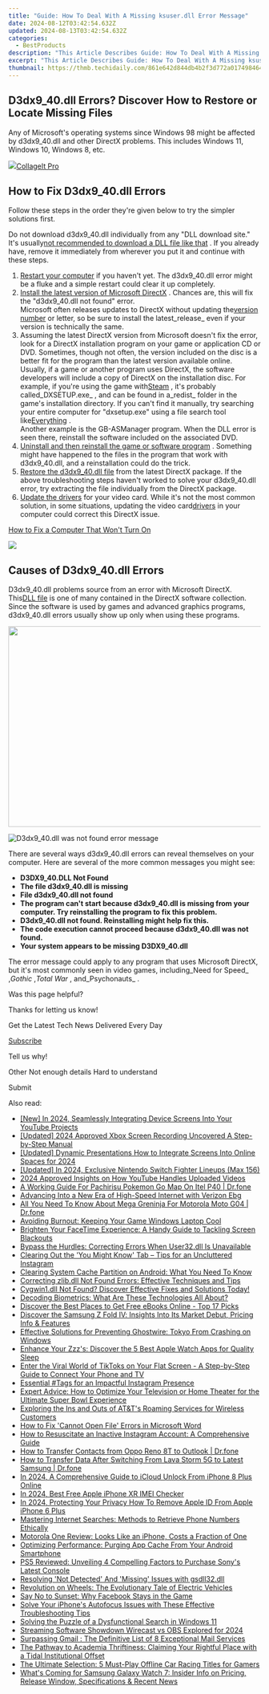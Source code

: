 ```yaml
---
title: "Guide: How To Deal With A Missing ksuser.dll Error Message"
date: 2024-08-12T03:42:54.632Z
updated: 2024-08-13T03:42:54.632Z
categories:
  - BestProducts
description: "This Article Describes Guide: How To Deal With A Missing ksuser.dll Error Message"
excerpt: "This Article Describes Guide: How To Deal With A Missing ksuser.dll Error Message"
thumbnail: https://thmb.techidaily.com/861e642d844db4b2f3d772a017498464c5809d87279c75b02518b1d6b111bfc3.jpg
---
```


## D3dx9_40.dll Errors? Discover How to Restore or Locate Missing Files
 Any of Microsoft's operating systems since Windows 98 might be affected by d3dx9\_40.dll and other DirectX problems. This includes Windows 11, Windows 10, Windows 8, etc.  

<!-- affiliate ads begin -->
<a href="https://secure.2checkout.com/order/checkout.php?PRODS=4530091&QTY=1&AFFILIATE=108875&CART=1"><img src="https://www.pearlmountainsoft.com/n_img/product/cit_win/banScrn.jpg" border="0">CollageIt Pro</a>
<!-- affiliate ads end -->
## How to Fix D3dx9\_40.dll Errors

 Follow these steps in the order they're given below to try the simpler solutions first.

 Do not download d3dx9\_40.dll individually from any "DLL download site." It's usually[not recommended to download a DLL file like that](https://www.lifewire.com/important-reasons-not-to-download-dll-files-2624455) . If you already have, remove it immediately from wherever you put it and continue with these steps.

1. [Restart your computer](https://www.lifewire.com/how-to-reboot-a-computer-2624568) if you haven't yet. The d3dx9\_40.dll error might be a fluke and a simple restart could clear it up completely.
2. [Install the latest version of Microsoft DirectX](https://www.lifewire.com/how-to-download-install-directx-2624489) . Chances are, this will fix the "d3dx9\_40.dll not found" error.  
 Microsoft often releases updates to DirectX without updating the[version number](https://www.lifewire.com/version-number-2626043) or letter, so be sure to install the latest_release_ even if your version is technically the same.
3. Assuming the latest DirectX version from Microsoft doesn't fix the error, look for a DirectX installation program on your game or application CD or DVD. Sometimes, though not often, the version included on the disc is a better fit for the program than the latest version available online.  
 Usually, if a game or​ another program uses DirectX, the software developers will include a copy of DirectX on the installation disc. For example, if you're using the game with[Steam](https://store.steampowered.com/about/) , it's probably called_DXSETUP.exe_ , and can be found in a_redist_ folder in the game's installation directory. If you can't find it manually, try searching your entire computer for "dxsetup.exe" using a file search tool like[Everything](https://www.voidtools.com/) .  
 Another example is the GB-ASManager program. When the DLL error is seen there, reinstall the software included on the associated DVD.
4. [Uninstall and then reinstall the game or software program](https://www.lifewire.com/what-is-the-proper-way-to-reinstall-a-software-program-2624478) . Something might have happened to the files in the program that work with d3dx9\_40.dll, and a reinstallation could do the trick.
5. [Restore the d3dx9_40.dll file](https://www.lifewire.com/how-to-restore-a-missing-directx-dll-file-2624516) from the latest DirectX package. If the above troubleshooting steps haven't worked to solve your d3dx9\_40.dll error, try extracting the file individually from the DirectX package.
6. [Update the drivers](https://www.lifewire.com/how-to-update-drivers-in-windows-2619214) for your video card. While it's not the most common solution, in some situations, updating the video card[drivers](https://www.lifewire.com/what-is-a-device-driver-2625796) in your computer could correct this DirectX issue.

[How to Fix a Computer That Won't Turn On](https://www.lifewire.com/how-do-i-get-my-computer-fixed-2625167)

<!-- affiliate ads begin -->
<a href="https://secure.2checkout.com/order/checkout.php?PRODS=4715391&QTY=1&AFFILIATE=108875&CART=1"><img src="https://secure.avangate.com/images/merchant/7f687767ccf20fcea1c9dc4a5adc2326/Digisigner_banner_728_x_90_color_version.png" border="0"></a>
<!-- affiliate ads end -->
## Causes of D3dx9\_40.dll Errors

 D3dx9\_40.dll problems source from an error with Microsoft DirectX. This[DLL file](https://www.lifewire.com/what-is-a-dll-file-2625852) is one of many contained in the DirectX software collection. Since the software is used by games and advanced graphics programs, d3dx9\_40.dll errors usually show up only when using these programs.

<!-- affiliate ads begin -->
<a href="https://aidotcom.pxf.io/c/5597632/2086436/19576" target="_top" id="2086436"><img src="//a.impactradius-go.com/display-ad/19576-2086436" border="0" alt="" width="1500" height="400"/></a><img height="0" width="0" src="https://imp.pxf.io/i/5597632/2086436/19576" style="position:absolute;visibility:hidden;" border="0" />
<!-- affiliate ads end -->
![D3dx9_40.dll was not found error message](https://www.lifewire.com/thmb/zMqQY5ObeMnp6iyfF2ck8DG5wpQ=/1500x0/filters:no_upscale():max_bytes(150000):strip_icc():format(webp)/d3dx9_40-dll-error-message-7d07ae81cc6b41dbb87c2d4080d74c83.png)

 There are several ways d3dx9\_40.dll errors can reveal themselves on your computer. Here are several of the more common messages you might see:

* **D3DX9\_40.DLL Not Found**
* **The file d3dx9\_40.dll is missing**
* **File d3dx9\_40.dll not found**
* **The program can't start because d3dx9\_40.dll is missing from your computer. Try reinstalling the program to fix this problem.**
* **D3dx9\_40.dll not found. Reinstalling might help fix this.**
* **The code execution cannot proceed because d3dx9\_40.dll was not found.**
* **Your system appears to be missing D3DX9\_40.dll**

 The error message could apply to any program that uses Microsoft DirectX, but it's most commonly seen in video games, including_Need for Speed_ ,_Gothic_ ,_Total War_ , and_Psychonauts_ .

Was this page helpful?

Thanks for letting us know!

 Get the Latest Tech News Delivered Every Day

[Subscribe](https://www.lifewire.com/#)

Tell us why!

 Other  Not enough details  Hard to understand

 Submit

<ins class="adsbygoogle"
     style="display:block"
     data-ad-format="autorelaxed"
     data-ad-client="ca-pub-7571918770474297"
     data-ad-slot="1223367746"></ins>



<ins class="adsbygoogle"
     style="display:block"
     data-ad-client="ca-pub-7571918770474297"
     data-ad-slot="8358498916"
     data-ad-format="auto"
     data-full-width-responsive="true"></ins>

<span class="atpl-alsoreadstyle">Also read:</span>
<div><ul>
<li><a href="https://youtube-web.techidaily.com/n-2024-seamlessly-integrating-device-screens-into-your-youtube-projects/"><u>[New] In 2024, Seamlessly Integrating Device Screens Into Your YouTube Projects</u></a></li>
<li><a href="https://screen-mirroring-recording.techidaily.com/updated-2024-approved-xbox-screen-recording-uncovered-a-step-by-step-manual/"><u>[Updated] 2024 Approved  Xbox Screen Recording Uncovered  A Step-by-Step Manual</u></a></li>
<li><a href="https://facebook-clips.techidaily.com/updated-dynamic-presentations-how-to-integrate-screens-into-online-spaces-for-2024/"><u>[Updated] Dynamic Presentations  How to Integrate Screens Into Online Spaces for 2024</u></a></li>
<li><a href="https://screen-capture.techidaily.com/updated-in-2024-exclusive-nintendo-switch-fighter-lineups-max-156/"><u>[Updated] In 2024, Exclusive Nintendo Switch Fighter Lineups (Max 156)</u></a></li>
<li><a href="https://youtube-stream.techidaily.com/2024-approved-insights-on-how-youtube-handles-uploaded-videos/"><u>2024 Approved  Insights on How YouTube Handles Uploaded Videos</u></a></li>
<li><a href="https://android-pokemon-go.techidaily.com/a-working-guide-for-pachirisu-pokemon-go-map-on-itel-p40-drfone-by-drfone-virtual-android/"><u>A Working Guide For Pachirisu Pokemon Go Map On Itel P40 | Dr.fone</u></a></li>
<li><a href="https://tech-renaissance.techidaily.com/advancing-into-a-new-era-of-high-speed-internet-with-verizon-ebg/"><u>Advancing Into a New Era of High-Speed Internet with Verizon Ebg</u></a></li>
<li><a href="https://android-pokemon-go.techidaily.com/all-you-need-to-know-about-mega-greninja-for-motorola-moto-g04-drfone-by-drfone-virtual-android/"><u>All You Need To Know About Mega Greninja For Motorola Moto G04 | Dr.fone</u></a></li>
<li><a href="https://windows11.techidaily.com/avoiding-burnout-keeping-your-game-windows-laptop-cool/"><u>Avoiding Burnout: Keeping Your Game Windows Laptop Cool</u></a></li>
<li><a href="https://tech-renaissance.techidaily.com/brighten-your-facetime-experience-a-handy-guide-to-tackling-screen-blackouts/"><u>Brighten Your FaceTime Experience: A Handy Guide to Tackling Screen Blackouts</u></a></li>
<li><a href="https://tech-renaissance.techidaily.com/bypass-the-hurdles-correcting-errors-when-user32dll-is-unavailable/"><u>Bypass the Hurdles: Correcting Errors When User32.dll Is Unavailable</u></a></li>
<li><a href="https://tech-renaissance.techidaily.com/clearing-out-the-you-might-know-tab-tips-for-an-uncluttered-instagram/"><u>Clearing Out the 'You Might Know' Tab – Tips for an Uncluttered Instagram</u></a></li>
<li><a href="https://tech-renaissance.techidaily.com/clearing-system-cache-partition-on-android-what-you-need-to-know/"><u>Clearing System Cache Partition on Android: What You Need To Know</u></a></li>
<li><a href="https://tech-renaissance.techidaily.com/correcting-zlibdll-not-found-errors-effective-techniques-and-tips/"><u>Correcting zlib.dll Not Found Errors: Effective Techniques and Tips</u></a></li>
<li><a href="https://tech-renaissance.techidaily.com/cygwin1dll-not-found-discover-effective-fixes-and-solutions-today/"><u>Cygwin1.dll Not Found? Discover Effective Fixes and Solutions Today!</u></a></li>
<li><a href="https://tech-renaissance.techidaily.com/decoding-biometrics-what-are-these-technologies-all-about/"><u>Decoding Biometrics: What Are These Technologies All About?</u></a></li>
<li><a href="https://tech-renaissance.techidaily.com/1722879091534-discover-the-best-places-to-get-free-ebooks-online-top-17-picks/"><u>Discover the Best Places to Get Free eBooks Online - Top 17 Picks</u></a></li>
<li><a href="https://tech-renaissance.techidaily.com/discover-the-samsung-z-fold-insights-into-its-market-debut-pricing-info-and-features/"><u>Discover the Samsung Z Fold Ⅳ: Insights Into Its Market Debut, Pricing Info & Features</u></a></li>
<li><a href="https://win-answers.techidaily.com/effective-solutions-for-preventing-ghostwire-tokyo-from-crashing-on-windows/"><u>Effective Solutions for Preventing Ghostwire: Tokyo From Crashing on Windows</u></a></li>
<li><a href="https://tech-renaissance.techidaily.com/enhance-your-zzzs-discover-the-5-best-apple-watch-apps-for-quality-sleep/"><u>Enhance Your Zzz's: Discover the 5 Best Apple Watch Apps for Quality Sleep</u></a></li>
<li><a href="https://tech-renaissance.techidaily.com/enter-the-viral-world-of-tiktoks-on-your-flat-screen-a-step-by-step-guide-to-connect-your-phone-and-tv/"><u>Enter the Viral World of TikToks on Your Flat Screen - A Step-by-Step Guide to Connect Your Phone and TV</u></a></li>
<li><a href="https://tech-renaissance.techidaily.com/essential-tags-for-an-impactful-instagram-presence/"><u>Essential #Tags for an Impactful Instagram Presence</u></a></li>
<li><a href="https://tech-renaissance.techidaily.com/expert-advice-how-to-optimize-your-television-or-home-theater-for-the-ultimate-super-bowl-experience/"><u>Expert Advice: How to Optimize Your Television or Home Theater for the Ultimate Super Bowl Experience</u></a></li>
<li><a href="https://tech-renaissance.techidaily.com/exploring-the-ins-and-outs-of-atandts-roaming-services-for-wireless-customers/"><u>Exploring the Ins and Outs of AT&T's Roaming Services for Wireless Customers</u></a></li>
<li><a href="https://tech-renaissance.techidaily.com/how-to-fix-cannot-open-file-errors-in-microsoft-word/"><u>How to Fix 'Cannot Open File' Errors in Microsoft Word</u></a></li>
<li><a href="https://tech-renaissance.techidaily.com/how-to-resuscitate-an-inactive-instagram-account-a-comprehensive-guide/"><u>How to Resuscitate an Inactive Instagram Account: A Comprehensive Guide</u></a></li>
<li><a href="https://blog-min.techidaily.com/how-to-transfer-contacts-from-oppo-reno-8t-to-outlook-drfone-by-drfone-transfer-from-android-transfer-from-android/"><u>How to Transfer Contacts from Oppo Reno 8T to Outlook | Dr.fone</u></a></li>
<li><a href="https://android-transfer.techidaily.com/how-to-transfer-data-after-switching-from-lava-storm-5g-to-latest-samsung-drfone-by-drfone-transfer-from-android-transfer-from-android/"><u>How to Transfer Data After Switching From Lava Storm 5G to Latest Samsung | Dr.fone</u></a></li>
<li><a href="https://activate-lock.techidaily.com/in-2024-a-comprehensive-guide-to-icloud-unlock-from-iphone-8-plus-online-by-drfone-ios/"><u>In 2024, A Comprehensive Guide to iCloud Unlock From iPhone 8 Plus Online</u></a></li>
<li><a href="https://sim-unlock.techidaily.com/in-2024-best-free-apple-iphone-xr-imei-checker-by-drfone-ios/"><u>In 2024, Best Free Apple iPhone XR IMEI Checker</u></a></li>
<li><a href="https://apple-account.techidaily.com/in-2024-protecting-your-privacy-how-to-remove-apple-id-from-apple-iphone-6-plus-by-drfone-ios/"><u>In 2024, Protecting Your Privacy How To Remove Apple ID From Apple iPhone 6 Plus</u></a></li>
<li><a href="https://tech-renaissance.techidaily.com/mastering-internet-searches-methods-to-retrieve-phone-numbers-ethically/"><u>Mastering Internet Searches: Methods to Retrieve Phone Numbers Ethically</u></a></li>
<li><a href="https://buynow-tips.techidaily.com/motorola-one-review-looks-like-an-iphone-costs-a-fraction-of-one/"><u>Motorola One Review: Looks Like an iPhone, Costs a Fraction of One</u></a></li>
<li><a href="https://tech-renaissance.techidaily.com/optimizing-performance-purging-app-cache-from-your-android-smartphone/"><u>Optimizing Performance: Purging App Cache From Your Android Smartphone</u></a></li>
<li><a href="https://tech-renaissance.techidaily.com/ps5-reviewed-unveiling-4-compelling-factors-to-purchase-sonys-latest-console/"><u>PS5 Reviewed: Unveiling 4 Compelling Factors to Purchase Sony's Latest Console</u></a></li>
<li><a href="https://tech-renaissance.techidaily.com/resolving-not-detected-and-missing-issues-with-gsdll32dll/"><u>Resolving 'Not Detected' And 'Missing' Issues with gsdll32.dll</u></a></li>
<li><a href="https://tech-renaissance.techidaily.com/revolution-on-wheels-the-evolutionary-tale-of-electric-vehicles/"><u>Revolution on Wheels: The Evolutionary Tale of Electric Vehicles</u></a></li>
<li><a href="https://facebook.techidaily.com/say-no-to-sunset-why-facebook-stays-in-the-game/"><u>Say No to Sunset: Why Facebook Stays in the Game</u></a></li>
<li><a href="https://tech-renaissance.techidaily.com/solve-your-iphones-autofocus-issues-with-these-effective-troubleshooting-tips/"><u>Solve Your iPhone's Autofocus Issues with These Effective Troubleshooting Tips</u></a></li>
<li><a href="https://tech-renaissance.techidaily.com/solving-the-puzzle-of-a-dysfunctional-search-in-windows-11/"><u>Solving the Puzzle of a Dysfunctional Search in Windows 11</u></a></li>
<li><a href="https://some-skills.techidaily.com/streaming-software-showdown-wirecast-vs-obs-explored-for-2024/"><u>Streaming Software Showdown  Wirecast vs OBS Explored for 2024</u></a></li>
<li><a href="https://tech-renaissance.techidaily.com/surpassing-gmail-the-definitive-list-of-8-exceptional-mail-services/"><u>Surpassing Gmail : The Definitive List of 8 Exceptional Mail Services</u></a></li>
<li><a href="https://tech-renaissance.techidaily.com/the-pathway-to-academia-thriftiness-claiming-your-rightful-place-with-a-tidal-institutional-offset/"><u>The Pathway to Academia Thriftiness: Claiming Your Rightful Place with a Tidal Institutional Offset</u></a></li>
<li><a href="https://tech-renaissance.techidaily.com/the-ultimate-selection-5-must-play-offline-car-racing-titles-for-gamers/"><u>The Ultimate Selection: 5 Must-Play Offline Car Racing Titles for Gamers</u></a></li>
<li><a href="https://tech-renaissance.techidaily.com/whats-coming-for-samsung-galaxy-watch-7-insider-info-on-pricing-release-window-specifications-and-recent-news/"><u>What's Coming for Samsung Galaxy Watch 7: Insider Info on Pricing, Release Window, Specifications & Recent News</u></a></li>
</ul></div>
